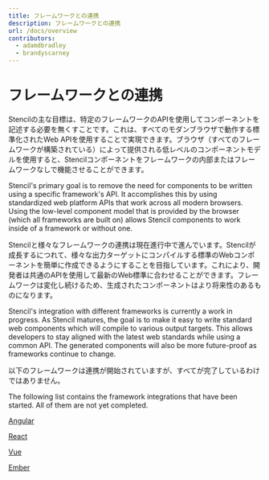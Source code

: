```yaml
---
title: フレームワークとの連携
description: フレームワークとの連携
url: /docs/overview
contributors:
  - adamdbradley
  - brandyscarney
---
```


# フレームワークとの連携

Stencilの主な目標は、特定のフレームワークのAPIを使用してコンポーネントを記述する必要を無くすことです。これは、すべてのモダンブラウザで動作する標準化されたWeb APIを使用することで実現できます。ブラウザ（すべてのフレームワークが構築されている）によって提供される低レベルのコンポーネントモデルを使用すると、Stencilコンポーネントをフレームワークの内部またはフレームワークなしで機能させることができます。

Stencil's primary goal is to remove the need for components to be written using a specific framework's API. It accomplishes this by using standardized web platform APIs that work across all modern browsers.
Using the low-level component model that is provided by the browser (which all frameworks are built on) allows Stencil components to work inside of a framework or without one.

Stencilと様々なフレームワークの連携は現在進行中で進んでいます。Stencilが成長するにつれて、様々な出力ターゲットにコンパイルする標準のWebコンポーネントを簡単に作成できるようにすることを目指しています。これにより、開発者は共通のAPIを使用して最新のWeb標準に合わせることができます。フレームワークは変化し続けるため、生成されたコンポーネントはより将来性のあるものになります。

Stencil's integration with different frameworks is currently a work in progress. As Stencil matures, the goal is to make it easy to write standard web components which will compile to various output targets. This allows developers to stay aligned with the latest web standards while using a common API. The generated components will also be more future-proof as frameworks continue to change.

以下のフレームワークは連携が開始されていますが、すべてが完了しているわけではありません。

The following list contains the framework integrations that have been started. All of them are not yet completed.

[Angular](angular)

[React](react)

[Vue](vue)

[Ember](ember)
